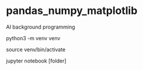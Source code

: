 # pandas_numpy_matplotlib
AI background programming

python3 -m venv venv

source venv/bin/activate

jupyter notebook [folder]
